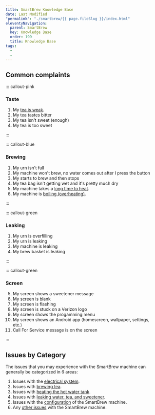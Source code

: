 ```yaml
---
title: SmartBrew Knowledge Base
date: Last Modified 
"permalink": "./smartbrew/{{ page.fileSlug }}/index.html"
eleventyNavigation:
  parent: SmartBrew
  key: Knowledge Base 
  order: 199
  title: Knowledge Base 
tags:
  -  
  - 
---
```

## Common complaints

::: callout-pink

### Taste

1. My [tea is weak](/smartbrew/kb/weak-tea/).
2. My tea tastes bitter
3. My tea isn't sweet (enough)
4. My tea is too sweet

:::

::: callout-blue

### Brewing
1. My urn isn't full
2. My machine won't brew, no water comes out after I press the button
3. My starts to brew and then stops
4. My tea bag isn't getting wet and it's pretty much dry
5. My machine takes a [long time to heat](/smartbrew/kb/long-heating/).
6. My machine is [boiling (overheating)](/smartbrew/kb/overheating/).

:::

::: callout-green

### Leaking
1. My urn is overfilling
2. My urn is leaking
3. My machine is leaking
4. My brew basket is leaking 

:::

::: callout-green

### Screen
5. My screen shows a sweetener message
16. My screen is blank
17. My screen is flashing
18. My screen is stuck on a Verizon logo
19. My screen shows the progamming menu
20. My screen shows an Android app (homescreen, wallpaper, settings, etc.)
21. Call For Service message is on the screen

:::






## Issues by Category
The issues that you may experience with the SmartBrew machine can generally be categorized in 6 areas:

1. Issues with the [electrical system](/smartbrew/kb/electrical/).
2. Issues with [brewing tea](/smartbrew/kb/brewing/).  
3. Issues with [heating the hot water tank](/smartbrew/kb/heating/).
4. Issues with [leaking water, tea, and sweetener](/smartbrew/kb/leaking/).
5. Issues with the [configuration](/smartbrew/kb/config/) of the SmartBrew machine.
6. Any [other issues](/smartbrew/kb/other/) with the SmartBrew machine.